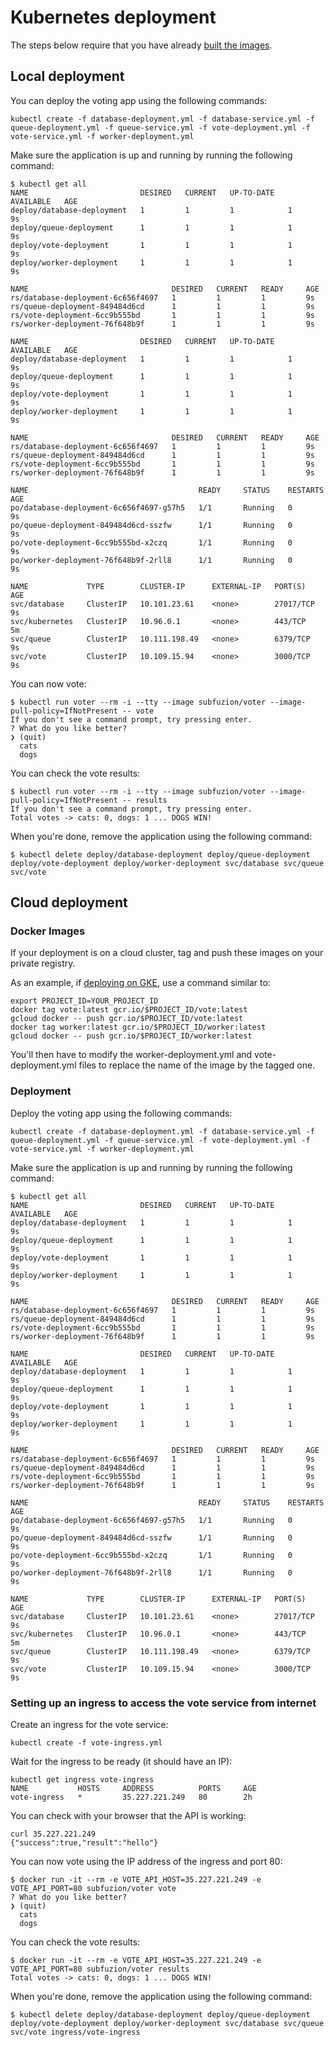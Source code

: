 # Kubernetes deployment

The steps below require that you have already [built the images](../README.md).


## Local deployment

You can deploy the voting app using the following commands:

```
kubectl create -f database-deployment.yml -f database-service.yml -f queue-deployment.yml -f queue-service.yml -f vote-deployment.yml -f vote-service.yml -f worker-deployment.yml

```

Make sure the application is up and running by running the following command:
```
$ kubectl get all
NAME                         DESIRED   CURRENT   UP-TO-DATE   AVAILABLE   AGE
deploy/database-deployment   1         1         1            1           9s
deploy/queue-deployment      1         1         1            1           9s
deploy/vote-deployment       1         1         1            1           9s
deploy/worker-deployment     1         1         1            1           9s

NAME                                DESIRED   CURRENT   READY     AGE
rs/database-deployment-6c656f4697   1         1         1         9s
rs/queue-deployment-849484d6cd      1         1         1         9s
rs/vote-deployment-6cc9b555bd       1         1         1         9s
rs/worker-deployment-76f648b9f      1         1         1         9s

NAME                         DESIRED   CURRENT   UP-TO-DATE   AVAILABLE   AGE
deploy/database-deployment   1         1         1            1           9s
deploy/queue-deployment      1         1         1            1           9s
deploy/vote-deployment       1         1         1            1           9s
deploy/worker-deployment     1         1         1            1           9s

NAME                                DESIRED   CURRENT   READY     AGE
rs/database-deployment-6c656f4697   1         1         1         9s
rs/queue-deployment-849484d6cd      1         1         1         9s
rs/vote-deployment-6cc9b555bd       1         1         1         9s
rs/worker-deployment-76f648b9f      1         1         1         9s

NAME                                      READY     STATUS    RESTARTS   AGE
po/database-deployment-6c656f4697-g57h5   1/1       Running   0          9s
po/queue-deployment-849484d6cd-sszfw      1/1       Running   0          9s
po/vote-deployment-6cc9b555bd-x2czq       1/1       Running   0          9s
po/worker-deployment-76f648b9f-2rll8      1/1       Running   0          9s

NAME             TYPE        CLUSTER-IP      EXTERNAL-IP   PORT(S)     AGE
svc/database     ClusterIP   10.101.23.61    <none>        27017/TCP   9s
svc/kubernetes   ClusterIP   10.96.0.1       <none>        443/TCP     5m
svc/queue        ClusterIP   10.111.198.49   <none>        6379/TCP    9s
svc/vote         ClusterIP   10.109.15.94    <none>        3000/TCP    9s
```

You can now vote:

```
$ kubectl run voter --rm -i --tty --image subfuzion/voter --image-pull-policy=IfNotPresent -- vote
If you don't see a command prompt, try pressing enter.
? What do you like better?
❯ (quit)
  cats
  dogs

```

You can check the vote results:
```
$ kubectl run voter --rm -i --tty --image subfuzion/voter --image-pull-policy=IfNotPresent -- results
If you don't see a command prompt, try pressing enter.
Total votes -> cats: 0, dogs: 1 ... DOGS WIN!
```

When you're done, remove the application using the following command:
```
$ kubectl delete deploy/database-deployment deploy/queue-deployment deploy/vote-deployment deploy/worker-deployment svc/database svc/queue svc/vote
```

## Cloud deployment

### Docker Images
If your deployment is on a cloud cluster, tag and push these images on your private registry.

As an example, if [deploying on GKE](https://cloud.google.com/kubernetes-engine/docs/how-to/creating-a-container-cluster), use a command similar to:

```
export PROJECT_ID=YOUR_PROJECT_ID
docker tag vote:latest gcr.io/$PROJECT_ID/vote:latest
gcloud docker -- push gcr.io/$PROJECT_ID/vote:latest
docker tag worker:latest gcr.io/$PROJECT_ID/worker:latest
gcloud docker -- push gcr.io/$PROJECT_ID/worker:latest
```

You'll then have to modify the worker-deployment.yml and vote-deployment.yml files to replace the name of the image by the tagged one.


### Deployment

Deploy the voting app using the following commands:

```
kubectl create -f database-deployment.yml -f database-service.yml -f queue-deployment.yml -f queue-service.yml -f vote-deployment.yml -f vote-service.yml -f worker-deployment.yml

```

Make sure the application is up and running by running the following command:
```
$ kubectl get all
NAME                         DESIRED   CURRENT   UP-TO-DATE   AVAILABLE   AGE
deploy/database-deployment   1         1         1            1           9s
deploy/queue-deployment      1         1         1            1           9s
deploy/vote-deployment       1         1         1            1           9s
deploy/worker-deployment     1         1         1            1           9s

NAME                                DESIRED   CURRENT   READY     AGE
rs/database-deployment-6c656f4697   1         1         1         9s
rs/queue-deployment-849484d6cd      1         1         1         9s
rs/vote-deployment-6cc9b555bd       1         1         1         9s
rs/worker-deployment-76f648b9f      1         1         1         9s

NAME                         DESIRED   CURRENT   UP-TO-DATE   AVAILABLE   AGE
deploy/database-deployment   1         1         1            1           9s
deploy/queue-deployment      1         1         1            1           9s
deploy/vote-deployment       1         1         1            1           9s
deploy/worker-deployment     1         1         1            1           9s

NAME                                DESIRED   CURRENT   READY     AGE
rs/database-deployment-6c656f4697   1         1         1         9s
rs/queue-deployment-849484d6cd      1         1         1         9s
rs/vote-deployment-6cc9b555bd       1         1         1         9s
rs/worker-deployment-76f648b9f      1         1         1         9s

NAME                                      READY     STATUS    RESTARTS   AGE
po/database-deployment-6c656f4697-g57h5   1/1       Running   0          9s
po/queue-deployment-849484d6cd-sszfw      1/1       Running   0          9s
po/vote-deployment-6cc9b555bd-x2czq       1/1       Running   0          9s
po/worker-deployment-76f648b9f-2rll8      1/1       Running   0          9s

NAME             TYPE        CLUSTER-IP      EXTERNAL-IP   PORT(S)     AGE
svc/database     ClusterIP   10.101.23.61    <none>        27017/TCP   9s
svc/kubernetes   ClusterIP   10.96.0.1       <none>        443/TCP     5m
svc/queue        ClusterIP   10.111.198.49   <none>        6379/TCP    9s
svc/vote         ClusterIP   10.109.15.94    <none>        3000/TCP    9s
```

### Setting up an ingress to access the vote service from internet

Create an ingress for the vote service:

```
kubectl create -f vote-ingress.yml

```

Wait for the ingress to be ready (it should have an IP):

```
kubectl get ingress vote-ingress
NAME           HOSTS     ADDRESS          PORTS     AGE
vote-ingress   *         35.227.221.249   80        2h
```

You can check with your browser that the API is working:

```
curl 35.227.221.249
{"success":true,"result":"hello"}
```

You can now vote using the IP address of the ingress and port 80:

```
$ docker run -it --rm -e VOTE_API_HOST=35.227.221.249 -e VOTE_API_PORT=80 subfuzion/voter vote
? What do you like better?
❯ (quit)
  cats
  dogs
```

You can check the vote results:
```
$ docker run -it --rm -e VOTE_API_HOST=35.227.221.249 -e VOTE_API_PORT=80 subfuzion/voter results
Total votes -> cats: 0, dogs: 1 ... DOGS WIN!
```

When you're done, remove the application using the following command:
```
$ kubectl delete deploy/database-deployment deploy/queue-deployment deploy/vote-deployment deploy/worker-deployment svc/database svc/queue svc/vote ingress/vote-ingress
```
